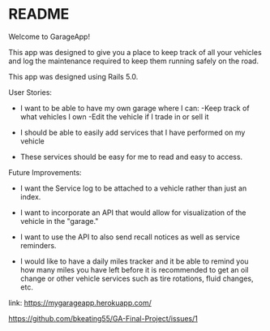 # README
Welcome to GarageApp!

This app was designed to give you a place to keep track of all your
vehicles and log the maintenance required to keep them running safely on the road.

This app was designed using Rails 5.0.

User Stories:

- I want to be able to have my own garage where I can:
  -Keep track of what vehicles I own
  -Edit the vehicle if I trade in or sell it

- I should be able to easily add services that I have performed on my vehicle

- These services should be easy for me to read and easy to access.

Future Improvements:

- I want the Service log to be attached to a vehicle rather than just an index.

- I want to incorporate an API that would allow for visualization of the vehicle
in the "garage."

- I want to use the API to also send recall notices as well as service reminders.

- I would like to have a daily miles tracker and it be able to remind you how many
miles you have left before it is recommended to get an oil change or other vehicle
services such as tire rotations, fluid changes, etc.

link: https://mygarageapp.herokuapp.com/

https://github.com/bkeating55/GA-Final-Project/issues/1
